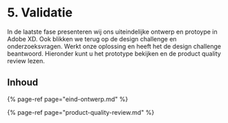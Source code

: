 # 5. Validatie

In de laatste fase presenteren wij ons uiteindelijke ontwerp en protoype in Adobe XD. Ook blikken we terug op de design challenge en onderzoeksvragen. Werkt onze oplossing en heeft het de design challenge beantwoord. Hieronder kunt u het prototype bekijken en de product quality review lezen. 

## Inhoud

{% page-ref page="eind-ontwerp.md" %}

{% page-ref page="product-quality-review.md" %}

